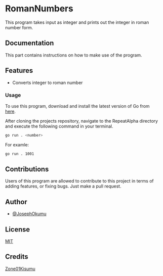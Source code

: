 
# RomanNumbers

This program takes input as integer and prints out the integer in roman number form.

## Documentation

This part contains instructions on how to make use of the program.

## Features

- Converts integer to roman number

### Usage

To use this program, download and install the latest version of Go from [here](https://go.dev/doc/install).

After cloning the projects repository, navigate to the RepeatAlpha directory and execute the following command in your terminal.
```bash
go run . <number>

```
For examle:
```bash
go run . 1001
```


## Contributions
Users of this program are allowed to contribute to this project in terms of adding features, or fixing bugs. Just make a pull request.

## Author

- [@JosephOkumu](https://github.com/JosephOkumu)


## License

[MIT](https://choosealicense.com/licenses/mit/)


## Credits

[Zone01Kisumu](https://zone01kisumu.ke)